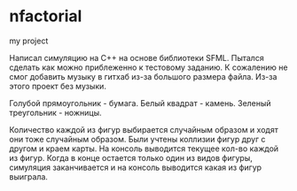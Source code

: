 # nfactorial
my project

Написал симуляцию на С++ на основе библиотеки SFML. Пытался сделать как можно приблеженно к тестовому заданию. К сожалению не смог добавить музыку в гитхаб из-за большого размера файла. Из-за этого проект без музыки.

Голубой прямоугольник - бумага.
Белый квадрат - камень.
Зеленый треугольник - ножницы.

Количество каждой из фигур выбирается случайным образом и ходят они тоже случайным образом. 
Были учтены коллизии фигур друг с другом и краем карты.
На консоль выводится текущее кол-во каждой из фигур. Когда в конце остается только один из видов фигуры, симуляция заканчивается и на консоль выводится какая из фигур выиграла.
